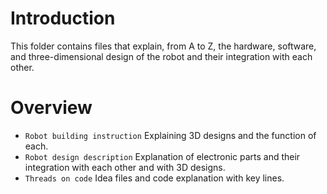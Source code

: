 # Introduction #
This folder contains files that explain, from A to Z, the hardware, software, and three-dimensional design of the robot and their integration with each other.

# Overview #
- `Robot building instruction` Explaining 3D designs and the function of each.
- `Robot design description` Explanation of electronic parts and their integration with each other and with 3D designs.
- `Threads on code` Idea files and code explanation with key lines.

